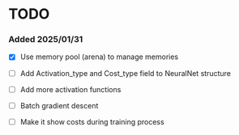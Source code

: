 # TODO

### Added 2025/01/31
- [x] Use memory pool (arena) to manage memories
- [ ] Add Activation_type and Cost_type field to NeuralNet structure
- [ ] Add more activation functions
- [ ] Batch gradient descent
- [ ] Make it show costs during training process

